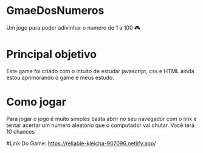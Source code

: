 # GmaeDosNumeros
Um jogo para poder adivinhar o numero de 1 a 100 🎮

# Principal objetivo
Este game foi criado com o intuito de estudar javascript, css e HTML
ainda estou aprimorando o game e meus estudo.

# Como jogar 
Para jogar o jogo é muito simples basta abrir no seu navegador com o link e tentar acertar um numero aleatório
que o computador vai chutar.
Você terá 10 chances 

#Link Do Game: https://reliable-kleicha-967096.netlify.app/
